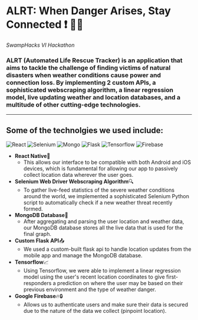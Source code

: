 # ALRT: When Danger Arises, Stay Connected :exclamation: :fire_engine::dash:

*SwampHacks VI Hackathon*
### ALRT (Automated Life Rescue Tracker) is an application that aims to tackle the challenge of finding victims of natural disasters when weather conditions cause power and connection loss. By implementing 2 custom APIs, a sophisticated webscraping algorithm, a linear regression model, live updating weather and location databases, and a multitude of other cutting-edge technologies. ###
---
## Some of the technolgies we used include: ##
  ![React](https://img.icons8.com/ios/150/000000/react-native.png)
  ![Selenium](https://github.com/computer-geek64/alrt/blob/master/assets/img/Selenium.png)
  ![Mongo](https://github.com/computer-geek64/alrt/blob/master/assets/img/mongo2.png)
  ![Flask](https://www.olirowan.xyz/static/images/icons/flask-plain.svg)
  ![Tensorflow](https://github.com/computer-geek64/alrt/blob/master/assets/img/tensor.png)
  ![Firebase](https://github.com/computer-geek64/alrt/blob/master/assets/img/firebase2.png)
    
* **React Native**:iphone:
  * This allows our interface to be compatible with both Android and iOS devices, which is fundamental for allowing our app to passively collect location data wherever the user goes.
* **Selenium Web Driver Webscraping Algorithm**:mag:
  * To gather live-feed statistics of the severe weather conditions around the world, we implemented a sophisticated Selenium Python script to automatically check if a new weather threat recently formed.
* **MongoDB Database**:page_facing_up:
  * After aggregating and parsing the user location and weather data, our MongoDB database stores all the live data that is used for the final graph.
* **Custom Flask API**:outbox_tray:
  * We used a custom-built flask api to handle location updates from the mobile app and manage the MongoDB database.
* **Tensorflow**:chart_with_upwards_trend:
  * Using Tensorflow, we were able to implement a linear regression model using the user's recent location coordinates to give first-responders a prediction on where the user may be based on their previous environment and the type of weather danger.
* **Google Firebase**:fire::lock:
  * Allows us to authenticate users and make sure their data is secured due to the nature of the data we collect (pinpoint location).
